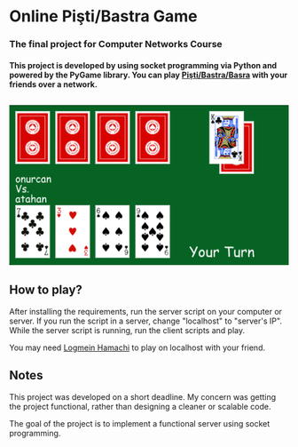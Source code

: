 # Online Pişti/Bastra Game

### The final project for Computer Networks Course
#### This project is developed by using socket programming via Python and powered by the PyGame library. You can play [Pişti/Bastra/Basra](https://en.wikipedia.org/wiki/Bastra) with your friends over a network.

##
![in-game image](https://raw.githubusercontent.com/atuncer/Online-Pishti-Game/master/JPEG/game.png)


## How to play?
After installing the requirements, run the server script on your computer or server. If you run the script in a server, change "localhost" to "server's IP". While the server script is running, run the client scripts and play.


You may need [Logmein Hamachi](https://www.vpn.net/) to play on localhost with your friend.

## Notes
This project was developed on a short deadline. My concern was getting the project functional, rather than designing a cleaner or scalable code.

The goal of the project is to implement a functional server using socket programming. 
